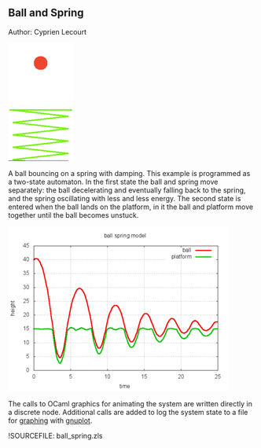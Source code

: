 ## Ball and Spring ##

Author: Cyprien Lecourt

![Screenshot](img/ball_spring.png "Screenshot")

A ball bouncing on a spring with damping. This example is programmed as a
two-state automaton. In the first state the ball and spring move separately:
the ball decelerating and eventually falling back to the spring, and the
spring oscillating with less and less energy. The second state is entered
when the ball lands on the platform, in it the ball and platform move
together until the ball becomes unstuck.

![Screenshot](img/ball_spring_plot.png "Plot")

The calls to OCaml graphics for animating the system are written directly in
a discrete node. Additional calls are added to log the system state to a
file for [graphing](img/ball_spring.pdf) with
[gnuplot](http://gnuplot.sourceforge.net/).

!SOURCEFILE: ball_spring.zls

